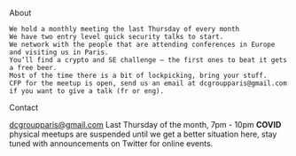 
About

    We hold a monthly meeting the last Thursday of every month
    We have two entry level quick security talks to start.
    We network with the people that are attending conferences in Europe and visiting us in Paris.
    You’ll find a crypto and SE challenge – the first ones to beat it gets a free beer.
    Most of the time there is a bit of lockpicking, bring your stuff.
    CFP for the meetup is open, send us an email at dcgroupparis@gmail.com if you want to give a talk (fr or eng).

Contact 

dcgroupparis@gmail.com
Last Thursday of the month, 7pm - 10pm   **COVID** physical meetups are suspended until we get a better situation here, stay tuned with announcements on Twitter for online events.

